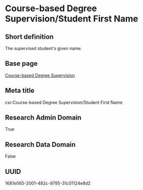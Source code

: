 # Course-based Degree Supervision/Student First Name
## Short definition
The supervised student's given name.
## Base page
[Course-based Degree Supervision](https://github.com/EuroCRIS/CASRAI-Dictionairies/blob/main/Objects/Course-based%20Degree%20Supervision.md)
## Meta title
csr:Course-based Degree Supervision/Student First Name
## Research Admin Domain
True
## Research Data Domain
False
## UUID
1681e065-2001-482c-9795-31c01124e8d2
